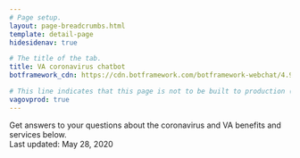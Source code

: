 ```yaml
---
# Page setup.
layout: page-breadcrumbs.html
template: detail-page
hidesidenav: true

# The title of the tab.
title: VA coronavirus chatbot
botframework_cdn: https://cdn.botframework.com/botframework-webchat/4.9.0/webchat-es5.js

# This line indicates that this page is not to be built to production (www.va.gov)
vagovprod: true
---
```

<div class="va-introtext">
  Get answers to your questions about the coronavirus and VA benefits and services below.
</div>


<!--
  The "widget-type" should be registered at
  https://github.com/department-of-veterans-affairs/vets-website/blob/master/src/applications/static-pages/widgetTypes.js>
-->
<div id="webchat" data-widget-type="va-coronavirus-chatbot"></div>
<div class="last-updated usa-content">
          Last updated: <time datetime="2020-05-28">May 28, 2020</time>
</div>

